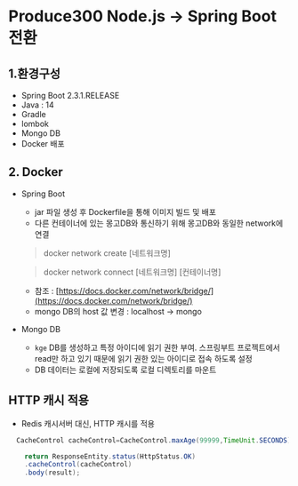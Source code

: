 # Produce300 Node.js -> Spring Boot 전환

## 1.환경구성

- Spring Boot 2.3.1.RELEASE
- Java : 14
- Gradle
- lombok
- Mongo DB
- Docker 배포

## 2. Docker

- Spring Boot
    * jar 파일 생성 후 Dockerfile을 통해 이미지 빌드 및 배포
    * 다른 컨테이너에 있는 몽고DB와 통신하기 위해 몽고DB와 동일한 network에 연결
  > docker network create [네트워크명]

  > docker network connect [네트워크명] [컨테이너명]

    * 참조 : [https://docs.docker.com/network/bridge/](https://docs.docker.com/network/bridge/)
    * mongo DB의 host 값 변경 : localhost -> mongo

- Mongo DB
    * `kge` DB를 생성하고 특정 아이디에 읽기 권한 부여. 스프링부트 프로젝트에서 read만 하고 있기 때문에 읽기 권한 있는 아이디로 접속 하도록 설정
    * DB 데이터는 로컬에 저장되도록 로컬 디렉토리를 마운트

## HTTP 캐시 적용

- Redis 캐시서버 대신, HTTP 캐시를 적용

```java
  CacheControl cacheControl=CacheControl.maxAge(99999,TimeUnit.SECONDS);

	return ResponseEntity.status(HttpStatus.OK)
	.cacheControl(cacheControl)
	.body(result);
```
